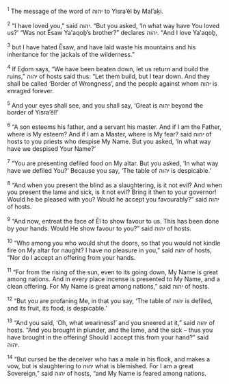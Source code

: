 <sup>1</sup> The message of the word of יהוה to Yisra’ĕl by Mal’aḵi.

<sup>2</sup> “I have loved you,” said יהוה. “But you asked, ‘In what way have You loved us?’ “Was not Ĕsaw Ya‛aqoḇ’s brother?” declares יהוה. “And I love Ya‛aqoḇ,

<sup>3</sup> but I have hated Ĕsaw, and have laid waste his mountains and his inheritance for the jackals of the wilderness.”

<sup>4</sup> If Eḏom says, “We have been beaten down, let us return and build the ruins,” יהוה of hosts said thus: “Let them build, but I tear down. And they shall be called ‘Border of Wrongness’, and the people against whom יהוה is enraged forever.

<sup>5</sup> And your eyes shall see, and you shall say, ‘Great is יהוה beyond the border of Yisra’ĕl!’

<sup>6</sup> “A son esteems his father, and a servant his master. And if I am the Father, where is My esteem? And if I am a Master, where is My fear? said יהוה of hosts to you priests who despise My Name. But you asked, ‘In what way have we despised Your Name?’

<sup>7</sup> “You are presenting defiled food on My altar. But you asked, ‘In what way have we defiled You?’ Because you say, ‘The table of יהוה is despicable.’

<sup>8</sup> “And when you present the blind as a slaughtering, is it not evil? And when you present the lame and sick, is it not evil? Bring it then to your governor! Would he be pleased with you? Would he accept you favourably?” said יהוה of hosts.

<sup>9</sup> “And now, entreat the face of Ĕl to show favour to us. This has been done by your hands. Would He show favour to you?” said יהוה of hosts.

<sup>10</sup> “Who among you who would shut the doors, so that you would not kindle fire on My altar for naught? I have no pleasure in you,” said יהוה of hosts, “Nor do I accept an offering from your hands.

<sup>11</sup> “For from the rising of the sun, even to its going down, My Name is great among nations. And in every place incense is presented to My Name, and a clean offering. For My Name is great among nations,” said יהוה of hosts.

<sup>12</sup> “But you are profaning Me, in that you say, ‘The table of יהוה is defiled, and its fruit, its food, is despicable.’

<sup>13</sup> “And you said, ‘Oh, what weariness!’ and you sneered at it,” said יהוה of hosts. “And you brought in plunder, and the lame, and the sick – thus you have brought in the offering! Should I accept this from your hand?” said יהוה.

<sup>14</sup> “But cursed be the deceiver who has a male in his flock, and makes a vow, but is slaughtering to יהוה what is blemished. For I am a great Sovereign,” said יהוה of hosts, “and My Name is feared among nations.


